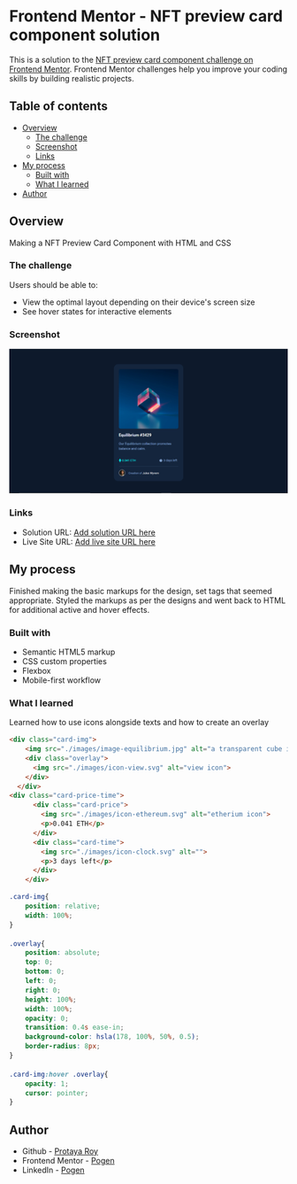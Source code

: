 # Frontend Mentor - NFT preview card component solution

This is a solution to the [NFT preview card component challenge on Frontend Mentor](https://www.frontendmentor.io/challenges/nft-preview-card-component-SbdUL_w0U). Frontend Mentor challenges help you improve your coding skills by building realistic projects. 

## Table of contents

- [Overview](#overview)
  - [The challenge](#the-challenge)
  - [Screenshot](#screenshot)
  - [Links](#links)
- [My process](#my-process)
  - [Built with](#built-with)
  - [What I learned](#what-i-learned)
- [Author](#author)

## Overview
  Making a NFT Preview Card Component with HTML and CSS
### The challenge

Users should be able to:

- View the optimal layout depending on their device's screen size
- See hover states for interactive elements

### Screenshot

![](./screenshots/Screenshot%20of%20Desktop%20Design.png)

### Links

- Solution URL: [Add solution URL here](https://your-solution-url.com)
- Live Site URL: [Add live site URL here](https://your-live-site-url.com)

## My process
  Finished making the basic markups for the design, set tags that seemed appropriate. Styled the markups as per the designs and went back to HTML for additional active and hover effects.

### Built with

- Semantic HTML5 markup
- CSS custom properties
- Flexbox
- Mobile-first workflow

### What I learned
Learned how to use icons alongside texts and how to create an overlay

```html
<div class="card-img">
    <img src="./images/image-equilibrium.jpg" alt="a transparent cube in equilibrium on one of its vertices">
    <div class="overlay">
      <img src="./images/icon-view.svg" alt="view icon">
    </div>
  </div>
<div class="card-price-time">
      <div class="card-price">
        <img src="./images/icon-ethereum.svg" alt="etherium icon">
        <p>0.041 ETH</p>
      </div>
      <div class="card-time">
        <img src="./images/icon-clock.svg" alt="">
        <p>3 days left</p>
      </div>
    </div>
```
```css
.card-img{
    position: relative;
    width: 100%;
}

.overlay{
    position: absolute;
    top: 0;
    bottom: 0;
    left: 0;
    right: 0;
    height: 100%;
    width: 100%;
    opacity: 0;
    transition: 0.4s ease-in;
    background-color: hsla(178, 100%, 50%, 0.5);
    border-radius: 8px;
}

.card-img:hover .overlay{
    opacity: 1;
    cursor: pointer;
}
```

## Author

- Github - [Protaya Roy](https://github.com/IPogenI)
- Frontend Mentor - [Pogen](https://www.frontendmentor.io/profile/IPogenI)
- LinkedIn - [Pogen](https://www.linkedin.com/in/protaya-roy-373022184/)
